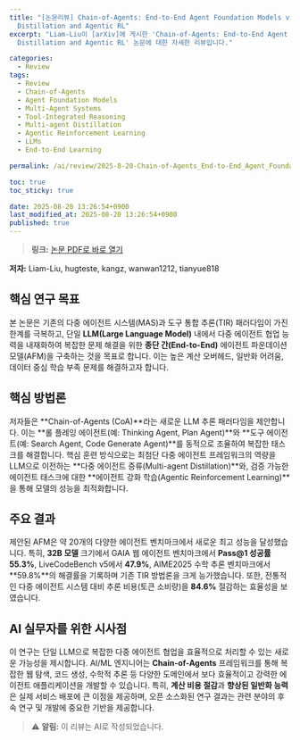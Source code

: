 ```yaml
---
title: "[논문리뷰] Chain-of-Agents: End-to-End Agent Foundation Models via Multi-Agent
  Distillation and Agentic RL"
excerpt: "Liam-Liu이 [arXiv]에 게시한 'Chain-of-Agents: End-to-End Agent Foundation Models via Multi-Agent
  Distillation and Agentic RL' 논문에 대한 자세한 리뷰입니다."

categories:
  - Review
tags:
  - Review
  - Chain-of-Agents
  - Agent Foundation Models
  - Multi-Agent Systems
  - Tool-Integrated Reasoning
  - Multi-agent Distillation
  - Agentic Reinforcement Learning
  - LLMs
  - End-to-End Learning

permalink: /ai/review/2025-8-20-Chain-of-Agents_End-to-End_Agent_Foundation_Models_via_Multi-Agent_Distillation_and_Agentic_RL/

toc: true
toc_sticky: true

date: 2025-08-20 13:26:54+0900
last_modified_at: 2025-08-20 13:26:54+0900
published: true
---
```

> **링크:** [논문 PDF로 바로 열기](https://arxiv.org/abs/2508.13167)

**저자:** Liam-Liu, hugteste, kangz, wanwan1212, tianyue818



## 핵심 연구 목표
본 논문은 기존의 다중 에이전트 시스템(MAS)과 도구 통합 추론(TIR) 패러다임이 가진 한계를 극복하고, 단일 **LLM(Large Language Model)** 내에서 다중 에이전트 협업 능력을 내재화하여 복잡한 문제 해결을 위한 **종단 간(End-to-End)** 에이전트 파운데이션 모델(AFM)을 구축하는 것을 목표로 합니다. 이는 높은 계산 오버헤드, 일반화 어려움, 데이터 중심 학습 부족 문제를 해결하고자 합니다.

## 핵심 방법론
저자들은 **Chain-of-Agents (CoA)**라는 새로운 LLM 추론 패러다임을 제안합니다. 이는 **롤 플레잉 에이전트(예: Thinking Agent, Plan Agent)**와 **도구 에이전트(예: Search Agent, Code Generate Agent)**를 동적으로 조율하여 복잡한 태스크를 해결합니다. 핵심 훈련 방식으로는 최첨단 다중 에이전트 프레임워크의 역량을 LLM으로 이전하는 **다중 에이전트 증류(Multi-agent Distillation)**와, 검증 가능한 에이전트 태스크에 대한 **에이전트 강화 학습(Agentic Reinforcement Learning)**을 통해 모델의 성능을 최적화합니다.

## 주요 결과
제안된 AFM은 약 20개의 다양한 에이전트 벤치마크에서 새로운 최고 성능을 달성했습니다. 특히, **32B 모델** 크기에서 GAIA 웹 에이전트 벤치마크에서 **Pass@1 성공률 55.3%**, LiveCodeBench v5에서 **47.9%**, AIME2025 수학 추론 벤치마크에서 **59.8%**의 해결률을 기록하며 기존 TIR 방법론을 크게 능가했습니다. 또한, 전통적인 다중 에이전트 시스템 대비 추론 비용(토큰 소비량)을 **84.6%** 절감하는 효율성을 보였습니다.

## AI 실무자를 위한 시사점
이 연구는 단일 LLM으로 복잡한 다중 에이전트 협업을 효율적으로 처리할 수 있는 새로운 가능성을 제시합니다. AI/ML 엔지니어는 **Chain-of-Agents** 프레임워크를 통해 복잡한 웹 탐색, 코드 생성, 수학적 추론 등 다양한 도메인에서 보다 효율적이고 강력한 에이전트 애플리케이션을 개발할 수 있습니다. 특히, **계산 비용 절감**과 **향상된 일반화 능력**은 실제 서비스 배포에 큰 이점을 제공하며, 오픈 소스화된 연구 결과는 관련 분야의 후속 연구 및 개발에 중요한 기반을 제공합니다.

> ⚠️ **알림:** 이 리뷰는 AI로 작성되었습니다.